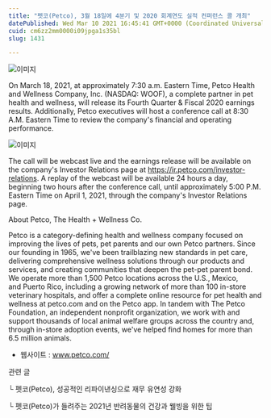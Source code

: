 ```yaml
---
title: "펫코(Petco), 3월 18일에 4분기 및 2020 회계연도 실적 컨퍼런스 콜 개최"
datePublished: Wed Mar 10 2021 16:45:41 GMT+0000 (Coordinated Universal Time)
cuid: cm6zz2mm0000i09jpga1s35bl
slug: 1431

---
```



![이미지](https://cdn.hashnode.com/res/hashnode/image/upload/v1739247525860/3aa03f5e-3e78-48e9-9f3d-2440d36ff141.jpeg)

On March 18, 2021, at approximately 7:30 a.m. Eastern Time, Petco Health and Wellness Company, Inc. (NASDAQ: WOOF), a complete partner in pet health and wellness, will release its Fourth Quarter & Fiscal 2020 earnings results. Additionally, Petco executives will host a conference call at 8:30 A.M. Eastern Time to review the company's financial and operating performance.

![이미지](https://cdn.hashnode.com/res/hashnode/image/upload/v1739247527944/e624ea10-f9e4-4345-848e-41a0bf5cb5b6.png)

The call will be webcast live and the earnings release will be available on the company's Investor Relations page at https://ir.petco.com/investor-relations. A replay of the webcast will be available 24 hours a day, beginning two hours after the conference call, until approximately 5:00 P.M. Eastern Time on April 1, 2021, through the company's Investor Relations page.

About Petco, The Health + Wellness Co.

Petco is a category-defining health and wellness company focused on improving the lives of pets, pet parents and our own Petco partners. Since our founding in 1965, we've been trailblazing new standards in pet care, delivering comprehensive wellness solutions through our products and services, and creating communities that deepen the pet-pet parent bond. We operate more than 1,500 Petco locations across the U.S., Mexico, and Puerto Rico, including a growing network of more than 100 in-store veterinary hospitals, and offer a complete online resource for pet health and wellness at petco.com and on the Petco app. In tandem with The Petco Foundation, an independent nonprofit organization, we work with and support thousands of local animal welfare groups across the country and, through in-store adoption events, we've helped find homes for more than 6.5 million animals.

- 웹사이트 : www.petco.com/

관련 글

└ 펫코(Petco), 성공적인 리파이낸싱으로 재무 유연성 강화

└ 펫코(Petco)가 들려주는 2021년 반려동물의 건강과 웰빙을 위한 팁